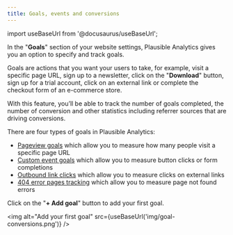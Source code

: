 ```yaml
---
title: Goals, events and conversions
--- 
```


import useBaseUrl from '@docusaurus/useBaseUrl';

In the "**Goals**" section of your website settings, Plausible Analytics gives you an option to specify and track goals. 

Goals are actions that you want your users to take, for example, visit a specific page URL, sign up to a newsletter, click on the "**Download**" button, sign up for a trial account, click on an external link or complete the checkout form of an e-commerce store.

With this feature, you’ll be able to track the number of goals completed, the number of conversion and other statistics including referrer sources that are driving conversions.

There are four types of goals in Plausible Analytics: 

* [Pageview goals](pageview-goals.md) which allow you to measure how many people visit a specific page URL
* [Custom event goals](custom-event-goals.md) which allow you to measure button clicks or form completions
* [Outbound link clicks](outbound-link-click-tracking.md) which allow you to measure clicks on external links
* [404 error pages tracking](404-error-pages-tracking.md) which allow you to measure page not found errors

Click on the "**+ Add goal**" button to add your first goal.

<img alt="Add your first goal" src={useBaseUrl('img/goal-conversions.png')} />
